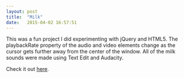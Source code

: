 ```yaml
---
layout: post
title:  "Milk"
date:   2015-04-02 16:57:51
---
```


This was a fun project I did experimenting with jQuery and HTML5. The playbackRate property of the audio and video elements change as the cursor gets further away from the center of the window. All of the milk sounds were made using Text Edit and Audacity.


Check it out <a href="http://ec2-35-171-26-187.compute-1.amazonaws.com/milk">here</a>.
